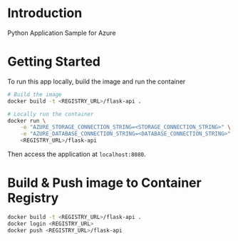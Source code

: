 # Introduction 
Python Application Sample for Azure

# Getting Started

To run this app locally, build the image and run the container

```bash
# Build the image
docker build -t <REGISTRY_URL>/flask-api .

# Locally run the container
docker run \
    -e "AZURE_STORAGE_CONNECTION_STRING=<STORAGE_CONNECTION_STRING>" \
    -e "AZURE_DATABASE_CONNECTION_STRING=<DATABASE_CONNECTION_STRING>" \
    <REGISTRY_URL>/flask-api
```

Then access the application at `localhost:8080`.

# Build & Push image to Container Registry
```bash
docker build -t <REGISTRY_URL>/flask-api .
docker login <REGISTRY_URL>
docker push <REGISTRY_URL>/flask-api
```